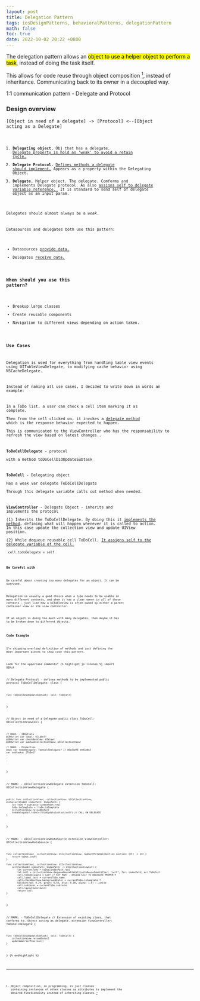 ```yaml
---
layout: post
title: Delegation Pattern
tags: iosDesignPatterns, behavioralPatterns, delegationPattern
math: false
toc: true
date: 2022-10-02 20:22 +0800
---
```


The delegation pattern allows an <mark> object to use a helper object to perform a task</mark>, instead of doing the task itself.

This allows for code reuse through object composition [^first_footnote], instead of inheritance. Communicating back to its owner in a decoupled way.

1:1 communication pattern - Delegate and Protocol

### Design overview

<code>[Object in need of a delegate] -> [Protocol] <--[Object acting as a Delegate]<code>

1. **Delegating object.** Obj that has a delegate. <ins>Delegate property is hold as 'weak' to avoid a retain cycle.</ins>
2. **Delegate Protocol.** <ins>Defines methods a delegate should implement.</ins> Appears as a property within the Delegating Object.
3. **Delegate.** Helper object. The delegate. Comforms and implements Delegate protocol. As also <ins>assigns self to delegate variable reference. </ins>
   It is standard to send self of delegate object as an input param.

Delegates should almost always be a _weak_.

Datasources and delegates both use this pattern:

- Datasources <ins>provide data.</ins>
- Delegates <ins>receive data.</ins>

### When should you use this pattern?

- Breakup large classes
- Create reusable components
- Navigation to different views depending on action taken.

### Use Cases

Delegation is used for everything from handling table view events using UITableViewDelegate, to modifying cache behavior using NSCacheDelegate.

Instead of naming all use cases, I decided to write down in words an example:

In a ToDo list, a user can check a cell item marking it as complete. \
Then from the cell clicked on, it invokes a <ins>delegate method</ins> which is the response behavior expected to happen. \
This is communicated to the ViewController who has the responsability to refresh the view based on latest changes..

**ToDoCellDelegate** - protocol \
with a method toDoCellDidUpdateSubtask

**ToDoCell** - Delegating object \
Has a weak var delegate ToDoCellDelegate \
Through this delegate variable calls out method when needed.

**ViewController** - Delegate Object - inherits and implements the protocol \
(1) Inherits the ToDoCellDelegate. By doing this it <ins>implements the method</ins>, defining what will happen whenever it is called to action.
In this case update the collection view and update UIView position. \
(2) While dequeue reusable cell ToDoCell, <ins>It assigns self to the delegate variable of the cell.</ins> \
<code> cell.todoDelegate = self <code>

### Be Careful with

Be careful about creating too many delegates for an object. It can be overused.

Delegation is usually a good choice when a type needs to be usable in many different contexts, and when it has a clear owner in all of those contexts - just like how a UITableView is often owned by either a parent container view or its view controller.

If an object is doing too much with many delegates, then maybe it has to be broken down to different objects.

### Code Example

I'm skipping overload definition of methods and just defining the most important pieces to show case this pattern.

Look for the uppercase comments\*
{% highlight js linenos %}
import UIKit

// Delegate Protocol - defines methods to be implemented
public protocol ToDoCellDelegate: class {

    func toDoCellDidUpdateSubtask(_ cell: ToDoCell)

}

// Object in need of a Delegate
public class ToDoCell: UICollectionViewCell {

    // MARK: - IBOutlets
    @IBOutlet var label: UILabel!
    @IBOutlet var checkBoxView: UIView!
    @IBOutlet var subtaskCollectionView: UICollectionView!

    // MARK: - Properties
    weak var todoDelegate: ToDoCellDelegate? // DELEGATE VARIABLE
    var subtasks: [ToDo]?
    .
    .
    .

}

// MARK: - UICollectionViewDelegate
extension ToDoCell: UICollectionViewDelegate {

    public func collectionView(_ collectionView: UICollectionView,
    didSelectItemAt indexPath: IndexPath) {
        let toDo = subtasks![indexPath.row]
        toDo.isComplete = !toDo.isComplete
        collectionView.reloadData()
        todoDelegate?.toDoCellDidUpdateSubtask(self) // CALL ON DELEGATE
    }

}

// MARK: - UICollectionViewDataSource
extension ViewController: UICollectionViewDataSource {

    func collectionView(_ collectionView: UICollectionView, numberOfItemsInSection section: Int) -> Int {
        return toDos.count
    }

    func collectionView(_ collectionView: UICollectionView,
        cellForItemAt indexPath: IndexPath) -> UICollectionViewCell {
            let currentToDo = toDos[indexPath.row]
            let cell = collectionView.dequeueReusableCell(withReuseIdentifier: "cell", for: indexPath) as! ToDoCell
            cell.todoDelegate = self // KEY PART - ASSIGN SELF TO DELEGATE PROPERTY
            cell.label.text = currentToDo.name
            cell.checkBoxView.backgroundColor = currentToDo.isComplete ?
            UIColor(red: 0.24, green: 0.56, blue: 0.30, alpha: 1.0) : .white
            cell.subtasks = currentToDo.subtasks
            cell.layoutSubviews()
            return cell
    }

}

// MARK: - ToDoCellDelegate
// Extension of existing class, that conforms to. Object acting as delegate.
extension ViewController: ToDoCellDelegate {

    func toDoCellDidUpdateSubtask(_ cell: ToDoCell) {
        collectionView.reloadData()
        updateWarriorPosition()
    }

}
{% endhighlight %}

[^first_footnote]: Object composition, in programming, is just classes containing instances of other classes as attributes to implement the desired functionality instead of inheriting classes.
